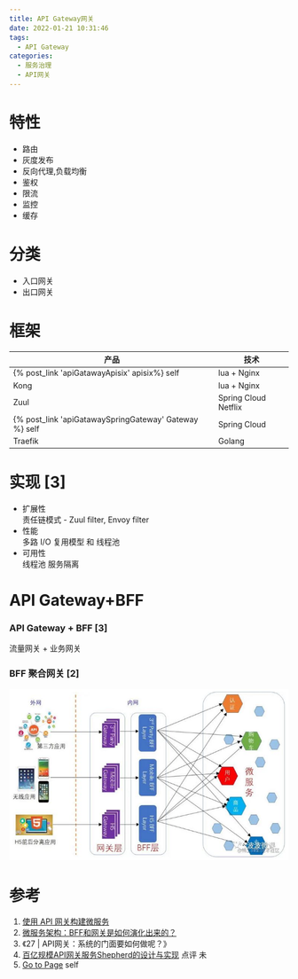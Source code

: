 ```yaml
---
title: API Gateway网关
date: 2022-01-21 10:31:46
tags:
  - API Gateway
categories: 
  - 服务治理
  - API网关    
---
```


<p></p>
<!-- more -->



# 特性
+ 路由
+ 灰度发布
+ 反向代理,负载均衡
+ 鉴权
+ 限流
+ 监控
+ 缓存

# 分类
+ 入口网关 
+ 出口网关




# 框架


| 产品    | 技术                 |
| ------- | -------------------- |
| {% post_link  'apiGatawayApisix'  apisix%} self | lua + Nginx          |
| Kong    | lua + Nginx          |
| Zuul    | Spring Cloud Netflix |
| {% post_link  'apiGatawaySpringGateway' Gateway %} self | Spring Cloud         |
| Traefik | Golang               |

# 实现 [3]
+ 扩展性  
  责任链模式 - Zuul filter, Envoy filter  
+  性能  
  多路 I/O 复用模型  和  线程池  
+ 可用性   
  线程池  服务隔离  

# API Gateway+BFF 
### API Gateway + BFF [3]
流量网关 + 业务网关

### BFF 聚合网关 [2]
![apiGateway](./images/apiGateway.JPG)

# 参考
1. [使用 API 网关构建微服务](https://www.infoq.cn/article/construct-micro-service-using-api-gateway/)
2. [微服务架构：BFF和网关是如何演化出来的？](https://juejin.cn/post/6844903806208049159)
3. 《27 | API网关：系统的门面要如何做呢？》
100. [百亿规模API网关服务Shepherd的设计与实现](https://tech.meituan.com/2021/05/20/shepherd-api-gateway.html) 点评 未
101. [Go to Page](k8sIngressNginx.md)  self

